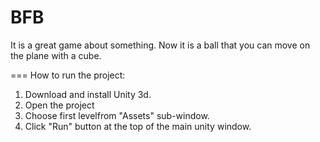 BFB
===
It is a great game about something. Now it is a ball that you can move on the plane with a cube.

===
How to run the project:
1. Download and install Unity 3d.
2. Open the project
3. Choose first levelfrom "Assets" sub-window.
4. Click "Run" button at the top of the main unity window.